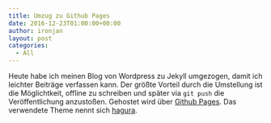 ```yaml
---
title: Umzug zu Github Pages
date: 2016-12-23T01:00:00+00:00
author: ironjan
layout: post
categories:
  - All
---
```


Heute habe ich meinen Blog von Wordpress zu Jekyll umgezogen, damit ich leichter Beiträge verfassen 
kann. Der größte Vorteil durch die Umstellung ist die Möglichtkeit, offline zu schreiben und später 
via `git push` die Veröffentlichung anzustoßen. Gehostet wird über [Github Pages](https://pages.github.com/).
Das verwendete Theme nennt sich [hagura](http://jekyllthemes.org/themes/hagura/).
